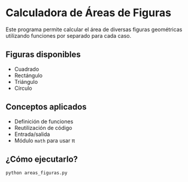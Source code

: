 # Calculadora de Áreas de Figuras

Este programa permite calcular el área de diversas figuras geométricas utilizando funciones por separado para cada caso.

## Figuras disponibles

- Cuadrado
- Rectángulo
- Triángulo
- Círculo

## Conceptos aplicados

- Definición de funciones
- Reutilización de código
- Entrada/salida
- Módulo `math` para usar π

## ¿Cómo ejecutarlo?

```bash
python areas_figuras.py

